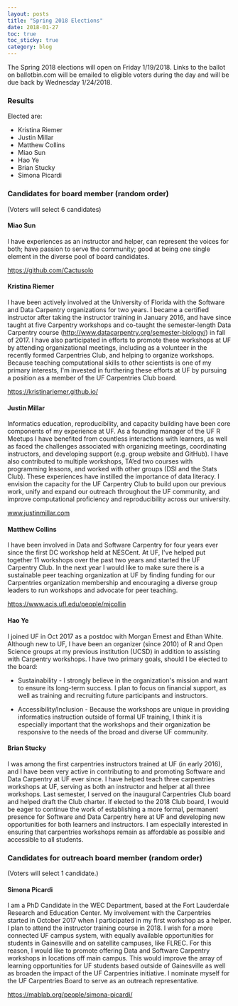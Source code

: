 ```yaml
---
layout: posts
title: "Spring 2018 Elections"
date: 2018-01-27
toc: true
toc_sticky: true
category: blog
---
```


The Spring 2018 elections will open on Friday 1/19/2018. Links to the ballot on ballotbin.com will be emailed to eligible voters during the day and will be due back by Wednesday 1/24/2018.

### Results

Elected are: 

* Kristina Riemer
* Justin Millar
* Matthew Collins
* Miao Sun
* Hao Ye
* Brian Stucky
* Simona Picardi

### Candidates for board member (random order)

(Voters will select 6 candidates)

#### Miao Sun
I have experiences as an instructor and helper, can represent the voices for both; have passion to serve the community; good at being one single element in the diverse pool of board candidates.

https://github.com/Cactusolo

#### Kristina Riemer
I have been actively involved at the University of Florida with the Software and Data Carpentry organizations for two years. I became a certified instructor after taking the instructor training in January 2016, and have since taught at five Carpentry workshops and co-taught the semester-length Data Carpentry course (http://www.datacarpentry.org/semester-biology/) in fall of 2017. I have also participated in efforts to promote these workshops at UF by attending organizational meetings, including as a volunteer in the recently formed Carpentries Club, and helping to organize workshops. Because teaching computational skills to other scientists is one of my primary interests, I'm invested in furthering these efforts at UF by pursuing a position as a member of the UF Carpentries Club board.

https://kristinariemer.github.io/

#### Justin Millar
Informatics education, reproducibility, and capacity building have been core components of my experience at UF. As a founding manager of the UF R Meetups I have benefited from countless interactions with learners, as well as faced the challenges associated with organizing meetings, coordinating instructors, and developing support (e.g. group website and GitHub).  I have also contributed to multiple workshops, TA’ed two courses with programming lessons, and worked with other groups (DSI and the Stats Club). These experiences have instilled the importance of data literacy. I envision the capacity for the UF Carpentry Club to build upon our previous work, unify and expand our outreach throughout the UF community, and improve computational proficiency and reproducibility across our university.

www.justinmillar.com

#### Matthew Collins
I have been involved in Data and Software Carpentry for four years ever since the first DC workshop held at NESCent. At UF, I've helped put together 11 workshops over the past two years and started the UF Carpentry Club. In the next year I would like to make sure there is a sustainable peer teaching organization at UF by finding funding for our Carpentries organization membership and encouraging a diverse group leaders to run workshops and advocate for peer teaching.

https://www.acis.ufl.edu/people/mjcollin

#### Hao Ye
I joined UF in Oct 2017 as a postdoc with Morgan Ernest and Ethan White. Although new to UF, I have been an organizer (since 2010) of R and Open Science groups at my previous institution (UCSD) in addition to assisting with Carpentry workshops. I have two primary goals, should I be elected to the board:

* Sustainability - I strongly believe in the organization's mission and want to ensure its long-term success. I plan to focus on financial support, as well as training and recruiting future participants and instructors.

* Accessibility/Inclusion - Because the workshops are unique in providing informatics instruction outside of formal UF training, I think it is especially important that the workshops and their organization be responsive to the needs of the broad and diverse UF community.

#### Brian Stucky
I was among the first carpentries instructors trained at UF (in early 2016), and I have been very active in contributing to and promoting Software and Data Carpentry at UF ever since.  I have helped teach three carpentries workshops at UF, serving as both an instructor and helper at all three workshops.  Last semester, I served on the inaugural Carpentries Club board and helped draft the Club charter.  If elected to the 2018 Club board, I would be eager to continue the work of establishing a more formal, permanent presence for Software and Data Carpentry here at UF and developing new opportunities for both learners and instructors.  I am especially interested in ensuring that carpentries workshops remain as affordable as possible and accessible to all students.


### Candidates for outreach board member (random order)

(Voters will select 1 candidate.)

#### Simona Picardi
I am a PhD Candidate in the WEC Department, based at the Fort Lauderdale Research and Education Center. My involvement with the Carpentries started in October 2017 when I participated in my first workshop as a helper. I plan to attend the instructor training course in 2018. I wish for a more connected UF campus system, with equally available opportunities for students in Gainesville and on satellite campuses, like FLREC. For this reason, I would like to promote offering Data and Software Carpentry workshops in locations off main campus. This would improve the array of learning opportunities for UF students based outside of Gainesville as well as broaden the impact of the UF Carpentries initiative. I nominate myself for the UF Carpentries Board to serve as an outreach representative.

https://mablab.org/people/simona-picardi/